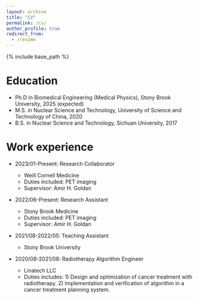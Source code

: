 ```yaml
---
layout: archive
title: "CV"
permalink: /cv/
author_profile: true
redirect_from:
  - /resume
---
```


{% include base_path %}

Education
======
* Ph.D in Biomedical Engineering (Medical Physics), Stony Brook University, 2025 (expected)
* M.S. in Nuclear Science and Technology, University of Science and Technology of China, 2020
* B.S. in Nuclear Science and Technology, Sichuan University, 2017

Work experience
======
* 2023/01-Present: Research Collaborator
  * Weill Cornell Medicine
  * Duties included: PET imaging
  * Supervisor: Amir H. Goldan
 
* 2022/06-Present: Research Assistant
  * Stony Brook Medicine
  * Duties included: PET imaging
  * Supervisor: Amir H. Goldan
    
* 2021/08-2022/05: Teaching Assistant
  * Stony Brook University

* 2020/08-2021/08: Radiotherapy Algorithm Engineer
  * Linatech LLC
  * Duties includes: 1) Design and optimization of cancer treatment with radiotherapy. 2) Implementation and verification of algorithm in a cancer treatment planning system.
